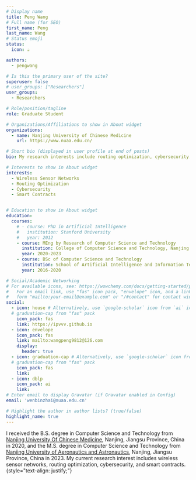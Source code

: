 ```yaml
---
# Display name
title: Peng Wang
# Full name (for SEO)
first_name: Peng
last_name: Wang
# Status emoji
status:
  icon: ☕️

authors:
  - pengwang

# Is this the primary user of the site?
superuser: false
# user_groups: ["Researchers"]
user_groups:
  - Researchers

# Role/position/tagline
role: Graduate Student

# Organizations/Affiliations to show in About widget
organizations:
  - name: Nanjing University of Chinese Medicine
    url: https://www.nuaa.edu.cn/

# Short bio (displayed in user profile at end of posts)
bio: My research interests include routing optimization, cybersecurity, wireless sensor networks, and smart contracts.

# Interests to show in About widget
interests:
  - Wireless Sensor Networks
  - Routing Optimization
  - Cybersecurity
  - Smart Contracts


# Education to show in About widget
education:
  courses:
    # - course: PhD in Artificial Intelligence
    #   institution: Stanford University
    #   year: 2012
    - course: MEng by Research of Computer Science and Technology
      institution: College of Computer Science and Technology, Nanjing University of Aeronautics and Astronautics (NUAA), China
      year: 2020-2023
    - course: BSc of Computer Science and Technology
      institution: School of Artificial Intelligence and Information Technology, Nanjing University of Chinese Medicine (NJUCM), China
      year: 2016-2020

# Social/Academic Networking
# For available icons, see: https://wowchemy.com/docs/getting-started/page-builder/#icons
#   For an email link, use "fas" icon pack, "envelope" icon, and a link in the
#   form "mailto:your-email@example.com" or "/#contact" for contact widget.
social:
  - icon: house # Alternatively, use `google-scholar` icon from `ai` icon pack 
  # graduation-cap from "fas" pack
    icon_pack: fas
    link: https://ipvvv.github.io
  - icon: envelope
    icon_pack: fas
    link: mailto:wangpeng9812@126.com
    display:
      header: true
  - icon: graduation-cap # Alternatively, use `google-scholar` icon from `ai` icon pack 
  # graduation-cap from "fas" pack
    icon_pack: fas
    link: 
  - icon: dblp
    icon_pack: ai
    link: 
# Enter email to display Gravatar (if Gravatar enabled in Config)
email: 'wenbinzhai@nuaa.edu.cn'

# Highlight the author in author lists? (true/false)
highlight_name: true
---
```


I received the B.S. degree in Computer Science and Technology from [Nanjing University Of Chinese Medicine](https://www.njucm.edu.cn/), Nanjing, Jiangsu Province, China in 2020, and the M.S. degree in Computer Science and Technology from [Nanjing University of Aeronautics and Astronautics](https://www.nuaa.edu.cn/), Nanjing, Jiangsu Province, China in 2023. My current research interest includes wireless sensor networks, routing optimization, cybersecurity, and smart contracts.
{style="text-align: justify;"}
